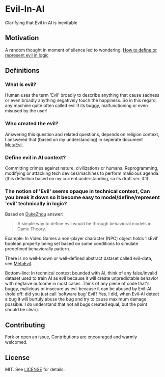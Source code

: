 # Evil-In-AI
Clarifying that Evil in AI is inevitable

## Motivation

A random thought in moment of silence led to wondering: [How to define or represent evil in logic][indexMoto]

## Definitions

### What is evil?
Human uses the term 'Evil' broadly to describe anything that cause sadness or even broadly anything negatively touch the happiness. So in this regard, any machine quite often called evil if its buggy, malfunctioning or even misused by the user!

### Who created the evil?
Answering this question and related questions, depends on religion context, I answered that (based on my understanding) in seperate document [MetaEvil][indexMetaEvil].

### Define evil in AI context?
Committing crimes against nature, civilizations or humans. Reprogramming, modifying or attacking tech devices/machines to perform malicious agenda. (this definition based on my current understanding, so its draft ver. 0.1).

### The notion of 'Evil' seems opaque in technical context, Can you break it down so it become easy to model/define/represent 'evil' technically in logic?
Based on [DukeZhou][indexEvilModeling] answer: 
> A simple way to define evil would be through behavioral models in Game Theory.

Example: In Video Games a non-player character (NPC) object holds 'IsEvil' boolean property being set based on some conditions to simulate predefined behaviorally pattern.

There is no well-known or well-defined abstract dataset called evil-data, see [MetaEvil][indexMetaEvil].

Bottom-line: In technical context bounded with AI, think of any false/invalid dataset used to train AI as evil because it will create unpredictable behavior with negtaive outcome in most cases .Think of any piece of code that's buggy, malicious or insecure as evil because it can be abused by Evil-AI. (hold off: did you just call 'software bug' Evil? Yes, I did, when Evil-AI detect a bug it will burtuly abuse the bug and try to cause maximum damage possible. I do understand that not all bugs created equal, but the point should be clear).

## Contributing

Fork or open an issue, Contributions are encouraged and warmly welcomed.

## License

MIT. See [LICENSE][indexLicense] for details.


[indexMoto]: https://ai.stackexchange.com/questions/4054/how-to-define-or-represent-evil-in-logic
[indexMetaEvil]: MetaEvil.md
[indexEvilModeling]: https://ai.stackexchange.com/a/4055/9685
[indexLicense]: LICENSE
